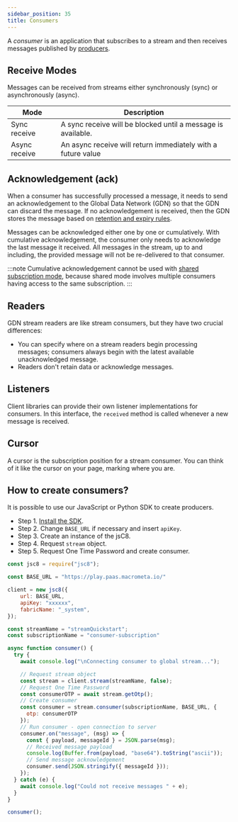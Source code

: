 ```yaml
---
sidebar_position: 35
title: Consumers
---
```


A _consumer_ is an application that subscribes to a stream and then receives messages published by [producers](producers.md).

## Receive Modes

Messages can be received from streams either synchronously (sync) or asynchronously (async).

| Mode          | Description  |
|--------------|---------------------------|
| Sync receive  | A sync receive will be blocked until a message is available. |
| Async receive | An async receive will return immediately with a future value |

## Acknowledgement (ack)

When a consumer has successfully processed a message, it needs to send an acknowledgement to the Global Data Network (GDN) so that the GDN can discard the message. If no acknowledgement is received, then the GDN stores the message based on [retention and expiry rules](messages.md#message-retention-and-expiry).

Messages can be acknowledged either one by one or cumulatively. With cumulative acknowledgement, the consumer only needs to acknowledge the last message it received. All messages in the stream, up to and including, the provided message will not be re-delivered to that consumer.

:::note
Cumulative acknowledgement cannot be used with [shared subscription mode](subscriptions.md#shared), because shared mode involves multiple consumers having access to the same subscription.
:::

## Readers

GDN stream readers are like stream consumers, but they have two crucial differences:

- You can specify where on a stream readers begin processing messages; consumers always begin with the latest available unacknowledged message.
- Readers don't retain data or acknowledge messages.

## Listeners

Client libraries can provide their own listener implementations for consumers. In this interface, the `received` method is called whenever a new message is received.

## Cursor

A cursor is the subscription position for a stream consumer. You can think of it like the cursor on your page, marking where you are.

## How to create consumers?

It is possible to use our JavaScript or Python SDK to create producers.

<Tabs groupId="modify-single">
<TabItem value="javascript" label=" JavaScript SDK">

- Step 1. [Install the SDK](../../sdks/install-sdks.md).
- Step 2. Change `BASE_URL` if necessary and insert `apiKey`.
- Step 3. Create an instance of the jsC8.
- Step 4. Request `stream` object.
- Step 5. Request One Time Password and create consumer.

```js
const jsc8 = require("jsc8");

const BASE_URL = "https://play.paas.macrometa.io/"

client = new jsc8({
    url: BASE_URL,
    apiKey: "xxxxxx",
    fabricName: "_system",
});

const streamName = "streamQuickstart";
const subscriptionName = "consumer-subscription"

async function consumer() {
  try {
    await console.log("\nConnecting consumer to global stream...");

    // Request stream object
    const stream = client.stream(streamName, false);
    // Request One Time Password
    const consumerOTP = await stream.getOtp();
    // Create consumer
    const consumer = stream.consumer(subscriptionName, BASE_URL, {
      otp: consumerOTP
    });
    // Run consumer - open connection to server
    consumer.on("message", (msg) => {
      const { payload, messageId } = JSON.parse(msg);
      // Received message payload
      console.log(Buffer.from(payload, "base64").toString("ascii"));
      // Send message acknowledgement
      consumer.send(JSON.stringify({ messageId }));
    });
  } catch (e) {
    await console.log("Could not receive messages " + e);
  }
}

consumer();
```
</TabItem>
</Tabs>